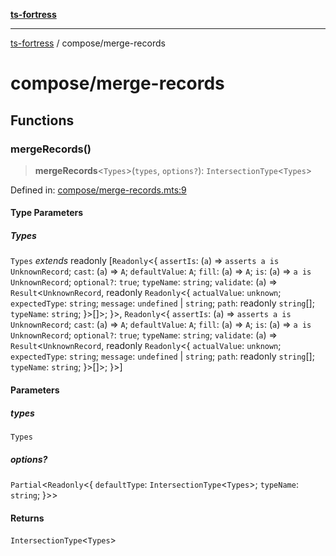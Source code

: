 [**ts-fortress**](../README.md)

---

[ts-fortress](../README.md) / compose/merge-records

# compose/merge-records

## Functions

### mergeRecords()

> **mergeRecords**\<`Types`\>(`types`, `options?`): `IntersectionType`\<`Types`\>

Defined in: [compose/merge-records.mts:9](https://github.com/noshiro-pf/ts-fortress/blob/main/src/compose/merge-records.mts#L9)

#### Type Parameters

##### Types

`Types` _extends_ readonly \[`Readonly`\<\{ `assertIs`: (`a`) => `asserts a is UnknownRecord`; `cast`: (`a`) => `A`; `defaultValue`: `A`; `fill`: (`a`) => `A`; `is`: (`a`) => `a is UnknownRecord`; `optional?`: `true`; `typeName`: `string`; `validate`: (`a`) => `Result`\<`UnknownRecord`, readonly `Readonly`\<\{ `actualValue`: `unknown`; `expectedType`: `string`; `message`: `undefined` \| `string`; `path`: readonly `string`[]; `typeName`: `string`; \}\>[]\>; \}\>, `Readonly`\<\{ `assertIs`: (`a`) => `asserts a is UnknownRecord`; `cast`: (`a`) => `A`; `defaultValue`: `A`; `fill`: (`a`) => `A`; `is`: (`a`) => `a is UnknownRecord`; `optional?`: `true`; `typeName`: `string`; `validate`: (`a`) => `Result`\<`UnknownRecord`, readonly `Readonly`\<\{ `actualValue`: `unknown`; `expectedType`: `string`; `message`: `undefined` \| `string`; `path`: readonly `string`[]; `typeName`: `string`; \}\>[]\>; \}\>\]

#### Parameters

##### types

`Types`

##### options?

`Partial`\<`Readonly`\<\{ `defaultType`: `IntersectionType`\<`Types`\>; `typeName`: `string`; \}\>\>

#### Returns

`IntersectionType`\<`Types`\>

